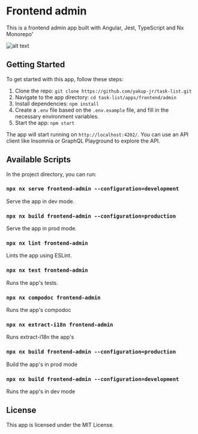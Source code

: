 # Frontend admin

This is a frontend admin app built with Angular, Jest, TypeScript and Nx Monorepo'

![alt text](https://res.cloudinary.com/practicaldev/image/fetch/s--DmojfdLx--/c_fill,f_auto,fl_progressive,h_320,q_auto,w_320/https://dev-to-uploads.s3.amazonaws.com/uploads/organization/profile_image/2995/95998d2a-00f2-4e8e-9ebc-0b06de97c37f.png)

## Getting Started

To get started with this app, follow these steps:

1. Clone the repo: `git clone https://github.com/yakup-jr/task-list.git`
2. Navigate to the app directory: `cd task-list/apps/frontend/admin`
3. Install dependencies: `npm install`
4. Create a `.env` file based on the `.env.example` file, and fill in the necessary environment variables.
5. Start the app: `npm start`

The app will start running on `http://localhost:4202/`. You can use an API client like Insomnia or GraphQL Playground to explore the API.

## Available Scripts

In the project directory, you can run:

### `npx nx serve frontend-admin --configuration=development`

Serve the app in dev mode.

### `npx nx build frontend-admin --configuration=production`

Serve the app in prod mode.

### `npx nx lint frontend-admin`

Lints the app using ESLint.

### `npx nx test frontend-admin`

Runs the app's tests.

### `npx nx compodoc frontend-admin`

Runs the app's compodoc

### `npx nx extract-i18n frontend-admin`

Runs extract-i18n the app's

### `npx nx build frontend-admin --configuration=production`

Build the app's in prod mode

### `npx nx build frontend-admin --configuration=development`

Runs the app's in dev mode

## License

This app is licensed under the MIT License.
